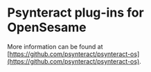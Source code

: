 # Psynteract plug-ins for OpenSesame

More information can be found at [https://github.com/psynteract/psynteract-os](https://github.com/psynteract/psynteract-os).